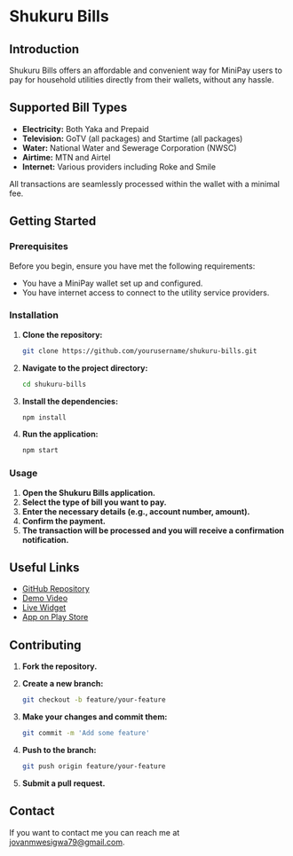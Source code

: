 # Shukuru Bills

## Introduction

Shukuru Bills offers an affordable and convenient way for MiniPay users to pay for household utilities directly from their wallets, without any hassle.

## Supported Bill Types

- **Electricity:** Both Yaka and Prepaid
- **Television:** GoTV (all packages) and Startime (all packages)
- **Water:** National Water and Sewerage Corporation (NWSC)
- **Airtime:** MTN and Airtel
- **Internet:** Various providers including Roke and Smile

All transactions are seamlessly processed within the wallet with a minimal fee.

## Getting Started

### Prerequisites

Before you begin, ensure you have met the following requirements:

- You have a MiniPay wallet set up and configured.
- You have internet access to connect to the utility service providers.

### Installation

1. **Clone the repository:**

   ```bash
   git clone https://github.com/yourusername/shukuru-bills.git
   ```

2. **Navigate to the project directory:**

   ```bash
   cd shukuru-bills
   ```

3. **Install the dependencies:**

   ```bash
   npm install
   ```

4. **Run the application:**

   ```bash
   npm start
   ```

### Usage

1. **Open the Shukuru Bills application.**
2. **Select the type of bill you want to pay.**
3. **Enter the necessary details (e.g., account number, amount).**
4. **Confirm the payment.**
5. **The transaction will be processed and you will receive a confirmation notification.**

## Useful Links

- [GitHub Repository](https://github.com/yourusername/shukuru-bills)
- [Demo Video](https://linktodemovideo.com)
- [Live Widget](https://linktolivewidget.com)
- [App on Play Store](https://linktoappstore.com)

## Contributing

1. **Fork the repository.**
2. **Create a new branch:**

   ```bash
   git checkout -b feature/your-feature
   ```

3. **Make your changes and commit them:**

   ```bash
   git commit -m 'Add some feature'
   ```

4. **Push to the branch:**

   ```bash
   git push origin feature/your-feature
   ```

5. **Submit a pull request.**

## Contact

If you want to contact me you can reach me at [jovanmwesigwa79@gmail.com](mailto:jovanmwesigwa79@gmail.com).
